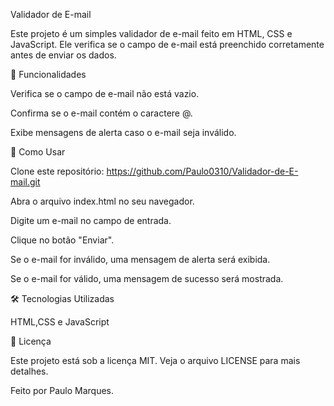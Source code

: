 Validador de E-mail

Este projeto é um simples validador de e-mail feito em HTML, CSS e JavaScript. Ele verifica se o campo de e-mail está preenchido corretamente antes de enviar os dados.

🚀 Funcionalidades

Verifica se o campo de e-mail não está vazio.

Confirma se o e-mail contém o caractere @.

Exibe mensagens de alerta caso o e-mail seja inválido.

📌 Como Usar

Clone este repositório: https://github.com/Paulo0310/Validador-de-E-mail.git

Abra o arquivo index.html no seu navegador.

Digite um e-mail no campo de entrada.

Clique no botão "Enviar".

Se o e-mail for inválido, uma mensagem de alerta será exibida.

Se o e-mail for válido, uma mensagem de sucesso será mostrada.

🛠 Tecnologias Utilizadas

HTML,CSS e JavaScript

📄 Licença

Este projeto está sob a licença MIT. Veja o arquivo LICENSE para mais detalhes.

Feito por Paulo Marques.

